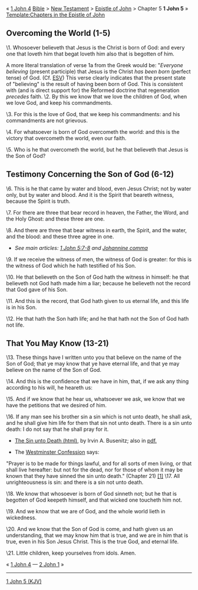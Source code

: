 «
[1 John 4](index.php?title=1_John_4&action=edit&redlink=1 "1 John 4 (page does not exist)")
[Bible](Bible "Bible") \>
[New Testament](New_Testament "New Testament") \>
[Epistle of John](index.php?title=Epistle_of_John&action=edit&redlink=1 "Epistle of John (page does not exist)")
\> Chapter 5
**1 John 5** »
[Template:Chapters in the Epistle of John](http://www.theopedia.com/index.php?title=Template:Chapters_in_the_Epistle_of_John&action=edit&redlink=1 "Template:Chapters in the Epistle of John (page does not exist)")

## Overcoming the World (1-5)

\1. Whosoever believeth that Jesus is the Christ is born of God:
 and every one that loveth him that begat loveth him also that is
 begotten of him.

A more literal translation of verse 1a from the Greek would be:
"*Everyone believing* (present participle) that Jesus is the Christ
*has been born* (perfect tense) of God. (Cf. [ESV](ESV "ESV"))
This verse clearly indicates that the present state of "believing"
is the result of having been born of God. This is consistent with
(and is direct support for) the Reformed doctrine that regeneration
*precedes* faith.
\2. By this we know that we love the children of God, when we love
 God, and keep his commandments.

\3. For this is the love of God, that we keep his commandments: and
 his commandments are not grievous.

\4. For whatsoever is born of God overcometh the world: and this is
 the victory that overcometh the world, even our faith.

\5. Who is he that overcometh the world, but he that believeth that
 Jesus is the Son of God?

## Testimony Concerning the Son of God (6-12)

\6. This is he that came by water and blood, even Jesus Christ; not
 by water only, but by water and blood. And it is the Spirit that
 beareth witness, because the Spirit is truth.

\7. For there are three that bear record in heaven, the Father, the
 Word, and the Holy Ghost: and these three are one.

\8. And there are three that bear witness in earth, the Spirit, and
 the water, and the blood: and these three agree in one.

-   *See main articles: [1 John 5:7-8](http://www.theopedia.com/1_John_5:7-8 "1 John 5:7-8") and [Johannine comma](Johannine_comma "Johannine comma")*

\9. If we receive the witness of men, the witness of God is
 greater: for this is the witness of God which he hath testified of
 his Son.

\10. He that believeth on the Son of God hath the witness in
 himself: he that believeth not God hath made him a liar; because he
 believeth not the record that God gave of his Son.

\11. And this is the record, that God hath given to us eternal
 life, and this life is in his Son.

\12. He that hath the Son hath life; and he that hath not the Son
 of God hath not life.

## That You May Know (13-21)

\13. These things have I written unto you that believe on the name
 of the Son of God; that ye may know that ye have eternal life, and
 that ye may believe on the name of the Son of God.

\14. And this is the confidence that we have in him, that, if we
 ask any thing according to his will, he heareth us:

\15. And if we know that he hear us, whatsoever we ask, we know
 that we have the petitions that we desired of him.

\16. If any man see his brother sin a sin which is not unto death,
 he shall ask, and he shall give him life for them that sin not unto
 death. There is a sin unto death: I do not say that he shall pray
 for it.

-   [The Sin unto Death (html)](http://www.biblebb.com/files/J90-11-1.htm),
    by Irvin A. Busenitz; also in
    [pdf.](http://www.tms.edu/tmsj/tmsj1b.pdf)

-   The
    [Westminster Confession](Westminster_Confession "Westminster Confession")
    says:

"Prayer is to be made for things lawful, and for all sorts of men
living, or that shall live hereafter: but not for the dead, nor for
those of whom it may be known that they have sinned the sin unto
death." (Chapter 21)
[[1]](http://www.reformed.com/rpcna-constitution/ct_chp21.htm)
\17. All unrighteousness is sin: and there is a sin not unto
 death.

\18. We know that whosoever is born of God sinneth not; but he that
 is begotten of God keepeth himself, and that wicked one toucheth
 him not.

\19. And we know that we are of God, and the whole world lieth in
 wickedness.

\20. And we know that the Son of God is come, and hath given us an
 understanding, that we may know him that is true, and we are in him
 that is true, even in his Son Jesus Christ. This is the true God,
 and eternal life.

\21. Little children, keep yourselves from idols. Amen.

« [1 John 4](index.php?title=1_John_4&action=edit&redlink=1 "1 John 4 (page does not exist)")
—
[2 John 1](index.php?title=2_John_1&action=edit&redlink=1 "2 John 1 (page does not exist)") »


* * * * *

[1 John 5 (KJV)](http://wikible.org/en/1_John_5 "wikible:1 John 5")



